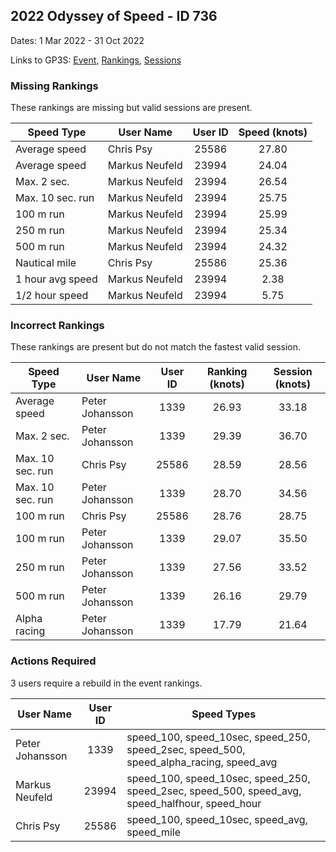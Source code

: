 ## 2022 Odyssey of Speed - ID 736

Dates: 1 Mar 2022 - 31 Oct 2022

Links to GP3S: [Event](https://www.gps-speedsurfing.com/default.aspx?mnu=event&val=736), [Rankings](https://www.gps-speedsurfing.com/default.aspx?mnu=eventranking&val=736), [Sessions](https://www.gps-speedsurfing.com/default.aspx?mnu=eventsessions&val=736)

### Missing Rankings

These rankings are missing but valid sessions are present.

| Speed Type | User Name | User ID | Speed (knots) |
| ---------- | --------- | :-----: | :-----------: |
| Average speed | Chris Psy | 25586 | 27.80 |
| Average speed | Markus Neufeld | 23994 | 24.04 |
| Max. 2 sec. | Markus Neufeld | 23994 | 26.54 |
| Max. 10 sec. run | Markus Neufeld | 23994 | 25.75 |
| 100 m run | Markus Neufeld | 23994 | 25.99 |
| 250 m run | Markus Neufeld | 23994 | 25.34 |
| 500 m run | Markus Neufeld | 23994 | 24.32 |
| Nautical mile | Chris Psy | 25586 | 25.36 |
| 1 hour avg speed | Markus Neufeld | 23994 | 2.38 |
| 1/2 hour speed | Markus Neufeld | 23994 | 5.75 |

### Incorrect Rankings

These rankings are present but do not match the fastest valid session.

| Speed Type | User Name | User ID | Ranking (knots) | Session (knots) |
| ---------- | --------- | :-----: | :-------------: | :-------------: |
| Average speed | Peter Johansson | 1339 | 26.93 | 33.18 |
| Max. 2 sec. | Peter Johansson | 1339 | 29.39 | 36.70 |
| Max. 10 sec. run | Chris Psy | 25586 | 28.59 | 28.56 |
| Max. 10 sec. run | Peter Johansson | 1339 | 28.70 | 34.56 |
| 100 m run | Chris Psy | 25586 | 28.76 | 28.75 |
| 100 m run | Peter Johansson | 1339 | 29.07 | 35.50 |
| 250 m run | Peter Johansson | 1339 | 27.56 | 33.52 |
| 500 m run | Peter Johansson | 1339 | 26.16 | 29.79 |
| Alpha racing | Peter Johansson | 1339 | 17.79 | 21.64 |

### Actions Required

3 users require a rebuild in the event rankings.

| User Name | User ID | Speed Types |
| --------- | :-----: | ----------- |
| Peter Johansson | 1339 | speed_100, speed_10sec, speed_250, speed_2sec, speed_500, speed_alpha_racing, speed_avg |
| Markus Neufeld | 23994 | speed_100, speed_10sec, speed_250, speed_2sec, speed_500, speed_avg, speed_halfhour, speed_hour |
| Chris Psy | 25586 | speed_100, speed_10sec, speed_avg, speed_mile |
